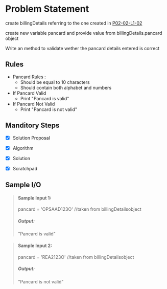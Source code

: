 # Problem Statement

create billingDetails referring to the one created in [P02-02-L1-02](https://github.com/AzrMohammed/TFS_PROG_L01/tree/main/PROG/P02/02%20Data%20%26%20Variable%20Types/07%20Exercises/L1-03-Validate-Pancard)       

create new variable pancard and provide value from billingDetails.pancard object       

Write an method to validate wether the pancard details entered is correct       

## Rules

* Pancard Rules :
    * Should be equal to 10 characters
    * Should contain both alphabet and numbers
* If Pancard Valid
    * Print "Pancard is valid"   
* If Pancard Not Valid
    * Print "Pancard is not valid"   

## Manditory Steps

- [x] Solution Proposal
- [x] Algorithm
- [x] Solution
- [x] Scratchpad



## Sample I/O

> #### Sample Input 1:
> pancard = 'OPSAAD123O' //taken from billingDetailsobject
>
> ##### Output:
> "Pancard is valid"

> #### Sample Input 2:
> pancard = 'REA2123O'   //taken from billingDetailsobject
>
> ##### Output:
> "Pancard is not valid"


